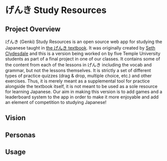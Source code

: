 # げんき Study Resources

## Project Overview
げんき (Genki) Study Resources is an open source web app for studying the Japanese taught in [the げんき textbook](http://genki.japantimes.co.jp/index_en). 
It was originally created by [Seth Clydesdale](https://github.com/SethClydesdale) and this is a version being worked on by five Temple University students as part of a final project in one of our classes. 
It contains some of the content from each of the lessons in げんき including the vocab and grammar, but not the lessons themselves.
It is strictly a set of different types of practice quizzes (drag & drop, multiple choice, etc.) and other exercises. 
Thus, it is merely meant as a supplemental tool for practice alongside the textbook itself, it is not meant to be used as a sole resource for learning Japanese. 
Our aim in making this version is to add games and a leaderboard system to the app in order to make it more enjoyable and add an element of competition to studying Japanese! 

## Vision

## Personas

## Usage



